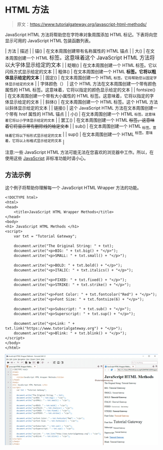 # HTML 方法

> 原文：<https://www.tutorialgateway.org/javascript-html-methods/>

JavaScript HTML 方法将帮助您在字符串对象周围添加 HTML 标记。下表将向您显示可用的 JavaScript HTML 包装函数列表。

| 方法 | 描述 |
| 锚() | 在文本周围创建带有名称属性的 HTML 锚点 |
| 大() | 在文本周围创建一个 HTML <big>标签。这意味着这个 JavaScript HTML 方法将以大字体显示给定的文本</big> |
| 眨眼() | 在文本周围创建一个 HTML <blink>标签。它以闪烁方式显示给定的文本</blink> |
| 粗体() | 在文本周围创建一个 HTML **标签。它将以粗体显示给定的文本** |
| 固定() | 在文本周围创建一个 HTML `标签。它将帮助您以固定字体显示给定的文本` |
| 字体颜色（） | 这个 HTML 方法在文本周围创建一个带有颜色属性的 HTML <font>标签。这意味着，它将以指定的颜色显示给定的文本</font> |
| fontsize() | 在文本周围创建一个带有大小属性的 HTML <font>标签。这意味着，它将以指定的字体显示给定的文本</font> |
| 斜体() | 在文本周围创建一个 HTML <l>标签。这个 HTML 方法以斜体显示给定的文本</l> |
| 链接() | 这个 JavaScript HTML 方法在文本周围创建一个带有 href 属性的 HTML 锚点 |
| 小() | 在文本周围创建一个 HTML <small>标签。这意味着它将以小字体显示给定的文本</small> |
| 罢工() | 在文本周围创建一个 HTML ~~标签。这意味着它将显示带有删除线的给定文本~~ |
| sub() | 在文本周围创建一个 HTML <sub>标签。意味着它将以下标形式显示给定的文本</sub> |
| sup() | 在文本周围创建一个 HTML <sup>标签。意味着，它将以上标格式显示给定的文本</sup> |

注意:一些 JavaScript HTML 方法可能无法在您喜欢的浏览器中工作。所以，在使用这些 [JavaScript](https://www.tutorialgateway.org/javascript/) 非标准功能时请小心。

## 方法示例

这个例子将帮助你理解每一个 JavaScript HTML Wrapper 方法的功能。

```
<!DOCTYPE html>
<html>
<head>
    <title>JavaScript HTML Wrapper Methods</title>
</head>
<body>
<h1> JavaScript HTML Methods </h1>
<script>
    var txt = "Tutorial Gateway";

    document.write("The Original String: " + txt);
    document.write("<p>BIG: " + txt.big() + "</p>");
    document.write("<p>SMALL: " + txt.small() + "</p>");

    document.write("<p>BOLD: " + txt.bold() + "</p>");
    document.write("<p>ITALIC: " + txt.italics() + "</p>");

    document.write("<p>FIXED: " + txt.fixed() + "</p>");
    document.write("<p>STRIKE: " + txt.strike() + "</p>");

    document.write("<p>Font Color: " + txt.fontcolor("Red") + "</p>");
    document.write("<p>Font Size: " + txt.fontsize(6) + "</p>");

    document.write("<p>Subscript: " + txt.sub() + "</p>");
    document.write("<p>Superscript: " + txt.sup() + "</p>");

    document.write("<p>Link: " + txt.link("https://www.tutorialgateway.org") + "</p>");
    document.write("<p>Blink: " + txt.blink() + "</p>");
</script>
</body>
</html>
```

![JavaScript HTML Methods](img/b48bcb39a5fa7dc11a22779b2f4250f4.png)